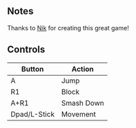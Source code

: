 ## Notes

Thanks to [Nik](https://gamejolt.com/@nik) for creating this great game!

## Controls

| Button | Action |
|--|--| 
|A|Jump|
|R1|Block|
|A+R1|Smash Down|
|Dpad/L-Stick|Movement|


